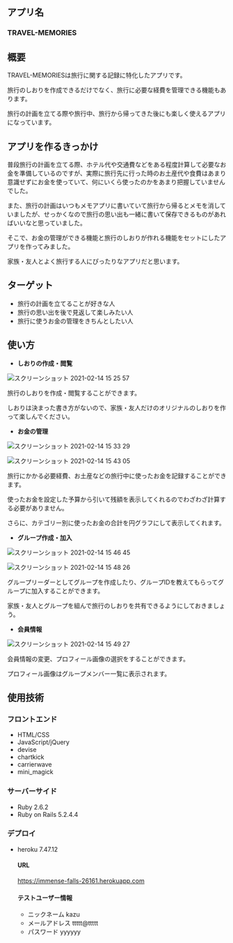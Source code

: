 ## アプリ名
### TRAVEL-MEMORIES

## 概要
TRAVEL-MEMORIESは旅行に関する記録に特化したアプリです。

旅行のしおりを作成できるだけでなく、旅行に必要な経費を管理できる機能もあります。

旅行の計画を立てる際や旅行中、旅行から帰ってきた後にも楽しく使えるアプリになっています。

## アプリを作るきっかけ
普段旅行の計画を立てる際、ホテル代や交通費などをある程度計算して必要なお金を準備しているのですが、実際に旅行先に行った時のお土産代や食費はあまり意識せずにお金を使っていて、何にいくら使ったのかをあまり把握していませんでした。

また、旅行の計画はいつもメモアプリに書いていて旅行から帰るとメモを消していましたが、せっかくなので旅行の思い出も一緒に書いて保存できるものがあればいいなと思っていました。

そこで、お金の管理ができる機能と旅行のしおりが作れる機能をセットにしたアプリを作ってみました。

家族・友人とよく旅行する人にぴったりなアプリだと思います。

## ターゲット
- 旅行の計画を立てることが好きな人
- 旅行の思い出を後で見返して楽しみたい人　
- 旅行に使うお金の管理をきちんとしたい人

## 使い方
- **しおりの作成・閲覧**

![スクリーンショット 2021-02-14 15 25 57](https://user-images.githubusercontent.com/74053238/107870789-d5946780-6ede-11eb-94cf-27d76ce3f9db.png)

旅行のしおりを作成・閲覧することができます。

しおりは決まった書き方がないので、家族・友人だけのオリジナルのしおりを作って楽しんでください。

- **お金の管理**

![スクリーンショット 2021-02-14 15 33 29](https://user-images.githubusercontent.com/74053238/107870817-22783e00-6edf-11eb-929b-51f97cf39e4d.png)

![スクリーンショット 2021-02-14 15 43 05](https://user-images.githubusercontent.com/74053238/107870824-45a2ed80-6edf-11eb-8705-46a7d425673d.png)


旅行にかかる必要経費、お土産などの旅行中に使ったお金を記録することができます。

使ったお金を設定した予算から引いて残額を表示してくれるのでわざわざ計算する必要がありません。

さらに、カテゴリー別に使ったお金の合計を円グラフにして表示してくれます。

- **グループ作成・加入**

![スクリーンショット 2021-02-14 15 46 45](https://user-images.githubusercontent.com/74053238/107870831-60756200-6edf-11eb-858d-88ed39d4f988.png)

![スクリーンショット 2021-02-14 15 48 26](https://user-images.githubusercontent.com/74053238/107870845-77b44f80-6edf-11eb-837a-99083ba38220.png)


グループリーダーとしてグループを作成したり、グループIDを教えてもらってグループに加入することができます。

家族・友人とグループを組んで旅行のしおりを共有できるようにしておきましょう。

- **会員情報**

![スクリーンショット 2021-02-14 15 49 27](https://user-images.githubusercontent.com/74053238/107870854-8ef33d00-6edf-11eb-9069-b71a120615c9.png)


会員情報の変更、プロフィール画像の選択をすることができます。

プロフィール画像はグループメンバー一覧に表示されます。

## 使用技術
### フロントエンド
- HTML/CSS
- JavaScript/jQuery
- devise
- chartkick
- carrierwave
- mini_magick

### サーバーサイド
- Ruby 2.6.2
- Ruby on Rails 5.2.4.4

### デプロイ
- heroku 7.47.12

  #### URL
  
  https://immense-falls-26161.herokuapp.com

  #### テストユーザー情報
  - ニックネーム  kazu　
  - メールアドレス  ttttt@ttttt
  - パスワード  yyyyyy  
